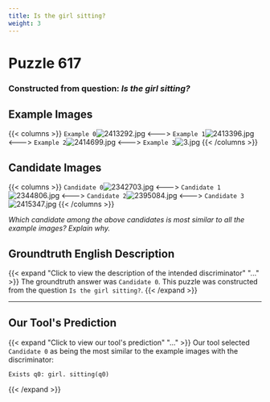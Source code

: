 ```yaml
---
title: Is the girl sitting?
weight: 3
---
```


# Puzzle 617
### Constructed from question: _Is the girl sitting?_


## Example Images
{{< columns >}}
`Example 0`![2413292.jpg](/gqa_images/2413292.jpg)
<--->
`Example 1`![2413396.jpg](/gqa_images/2413396.jpg)
<--->
`Example 2`![2414699.jpg](/gqa_images/2414699.jpg)
<--->
`Example 3`![3.jpg](/gqa_images/3.jpg)
{{< /columns >}}

## Candidate Images
{{< columns >}}
`Candidate 0`![2342703.jpg](/gqa_images/2342703.jpg)
<--->
`Candidate 1`![2344806.jpg](/gqa_images/2344806.jpg)
<--->
`Candidate 2`![2395084.jpg](/gqa_images/2395084.jpg)
<--->
`Candidate 3`![2415347.jpg](/gqa_images/2415347.jpg)
{{< /columns >}}

*Which candidate among the above candidates is most similar to all the example images? Explain why.*

## Groundtruth English Description

{{< expand "Click to view the description of the intended discriminator" "..." >}}
The groundtruth answer was `Candidate 0`. This puzzle was constructed from the question `Is the girl sitting?`.
{{< /expand >}}

---

## Our Tool's Prediction

{{< expand "Click to view our tool's prediction" "..." >}}
Our tool selected `Candidate 0` as being the most similar to the example images with the discriminator:
```plaintext
Exists q0: girl. sitting(q0)
```
{{< /expand >}}
